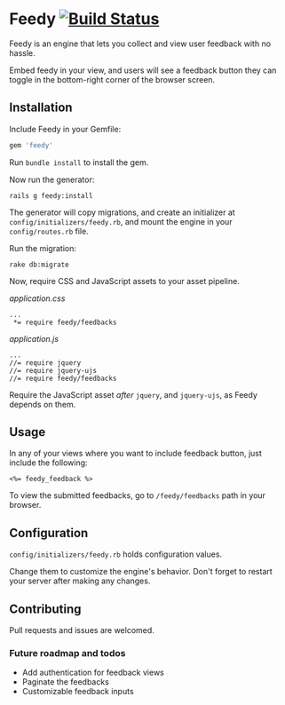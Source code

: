 # Feedy [![Build Status](https://travis-ci.org/sungwoncho/feedy.svg?branch=master)](https://travis-ci.org/sungwoncho/feedy)

Feedy is an engine that lets you collect and view user feedback with no hassle.

Embed feedy in your view, and users will see a feedback button they can toggle in the bottom-right corner of the browser screen.

## Installation

Include Feedy in your Gemfile:

```ruby
gem 'feedy'
```

Run `bundle install` to install the gem.

Now run the generator:

```
rails g feedy:install
```

The generator will copy migrations, and create an initializer at `config/initializers/feedy.rb`, and mount the engine in your `config/routes.rb` file.

Run the migration:

```
rake db:migrate
```

Now, require CSS and JavaScript assets to your asset pipeline.

*application.css*
```
...
 *= require feedy/feedbacks
```

*application.js*
```
...
//= require jquery
//= require jquery-ujs
//= require feedy/feedbacks
```

Require the JavaScript asset *after* `jquery`, and `jquery-ujs`, as Feedy depends on them.


## Usage

In any of your views where you want to include feedback button, just include the following:

```
<%= feedy_feedback %>
```

To view the submitted feedbacks, go to `/feedy/feedbacks` path in your browser.


## Configuration

`config/initializers/feedy.rb` holds configuration values.

Change them to customize the engine's behavior. Don't forget to restart your server after making any changes.


## Contributing

Pull requests and issues are welcomed.

### Future roadmap and todos

* Add authentication for feedback views
* Paginate the feedbacks
* Customizable feedback inputs
